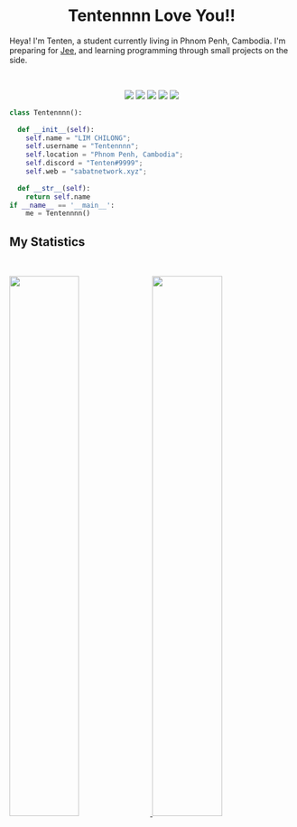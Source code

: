 <h1 align="center">
  <b>Tentennnn Love You!!</b>
</h1>

Heya! I'm Tenten, a student currently living in Phnom Penh, Cambodia. I'm preparing for 
<a href="https://en.wikipedia.org/wiki/Joint_Entrance_Examination">Jee</a>, 
and learning programming through small projects  on the side.

<br>

<p>
<div align="center">
  <img src="https://img.shields.io/badge/-JAVASCRIPT-f7c845?style=for-the-badge&logo=javascript&logoColor=f7c845&labelColor=282828">
  <img src="https://img.shields.io/badge/-TYPESCRIPT-2237bf?style=for-the-badge&logo=typescript&logoColor=2237bf&labelColor=282828">
  <img src="https://img.shields.io/badge/-HTML-c58545?style=for-the-badge&logo=html5&logoColor=c58545&labelColor=282828">
  <img src="https://img.shields.io/badge/-CSS-d1a01f?style=for-the-badge&logo=css3&logoColor=d1a01f&labelColor=282828">
  <img src="https://img.shields.io/badge/-Python-98b982?style=for-the-badge&logo=python&logoColor=98b982&labelColor=282828">
</div>
</p>

```python
class Tentennnn():
    
  def __init__(self):
    self.name = "LIM CHILONG";
    self.username = "Tentennnn";
    self.location = "Phnom Penh, Cambodia";
    self.discord = "Tenten#9999";
    self.web = "sabatnetwork.xyz";
  
  def __str__(self):
    return self.name
if __name__ == '__main__':
    me = Tentennnn()
```
<!--
<div align="center">
  <a href="https://open.spotify.com/user/2Qxc2NJ7yPKVFRWi3llRr2">
    <img src="https://readme-spotify-tingz.vercel.app/api/now-playing">
  </a>
</div>
-->
<!--
<div align="center">
  <a href="https://open.spotify.com/user/6s6pbtefezpookh8gwnkko15v">
    <img src="https://spotify-readme-theta-virid.vercel.app/api?scan=true&theme=dark" width="240px">
  </a>
</div>
-->

## My Statistics

<br/>
<p align="left">
  <a href="https://tenbot.xyz/">
  <img width="49.5%" src="https://github-readme-stats.vercel.app/api?username=Tentennnn&show_icons=true&theme=gruvbox&hide_border=true" />
    <img width="49.5%" src="https://github-readme-streak-stats.herokuapp.com/?user=tentennnn&theme=gruvbox&hide_border=true" />
  </a>
</p>
<br>
<!--
[![Tenten Trips' Activity Graph](https://activity-graph.herokuapp.com/graph?username=abhigyantrips&custom_title=Tentennnn%20Trips's%20Contribution%20Graph&theme=gruvbox&bg_color=282828&hide_border=true&line=d1a01f&point=c58545)](https://tenbot.xyz)
-->

